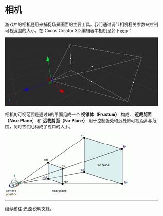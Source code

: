 # 相机

游戏中的相机是用来捕捉场景画面的主要工具。我们通过调节相机相关参数来控制可视范围的大小，在 Cocos Creator 3D 编辑器中相机呈如下表示：

![camera](camera/camera.jpg)

相机的可视范围是通过6的平面组成一个 **视锥体（Frustum）** 构成， **近裁剪面（Near Plane）** 和 **远裁剪面（Far Plane）** 用于控制近处和远处的可视距离与范围，同时它们也构成了视口的大小。

![camera view](camera/camera-view.gif)

---

继续前往 [光源](light.md) 说明文档。